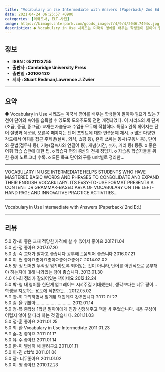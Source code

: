 ```yaml
---
title: "Vocabulary in Use Intermediate with Answers (Paperback/ 2nd Ed.)"
date: 2021-04-24 06:25:57 +0900
categories: [외국도서, ELT-사전]
image: https://bimage.interpark.com/goods_image/7/4/9/4/204617494s.jpg
description: ● Vocabulary in Use 시리즈는 미국식 영어를 배우는 학생들이 알아야 필요가 있는 7천여 단어와 숙어를 습득할 수 있도록 도와주도록 전면 개정되었다. 이 시리즈의 세 단계(초급, 중급, 중고급) 교재는 자습용과 수업용 모두에 적합하다. 특징o 왼쪽 페이지는 단어 설명과 예
---
```


## **정보**

- **ISBN : 0521123755**
- **출판사 : Cambridge University Press**
- **출판일 : 20100430**
- **저자 : Stuart Redman,Lawrence J. Zwier**

------



## **요약**

●  Vocabulary in Use 시리즈는 미국식 영어를 배우는 학생들이 알아야 필요가 있는 7천여 단어와 숙어를 습득할 수 있도록 도와주도록 전면 개정되었다. 이 시리즈의 세 단계(초급, 중급, 중고급) 교재는 자습용과 수업용 모두에 적합하다. 특징o 왼쪽 페이지는 단어 설명과 예문을, 오른쪽 페이지는 단어 포인트에 대한 연습문제 제시. o 많은 다양한 각도에서 어휘를 접근 주제별(날씨, 외식, 쇼핑 등), 흔히 쓰이는 동사(구동사 등), 단어와 문법(접두사 등), 기능(접속사와 연결어 등), 개념(시간, 숫자, 거리 등) 등등. o 좋은 어휘 학습 습관에 대한 팁. o 학습자 편의 중심의 전체 정답지. o 자습용 학습자들을 위한 용례 노트 코너 수록. o 모든 목표 단어와 구를 unit별로 정리한...

------

VOCABULARY IN USE INTERMEDIATE HELPS STUDENTS WHO HAVE MASTERED BASIC WORDS AND PHRASES TO CONSOLIDATE AND EXPAND THEIR ENGLISH VOCABULARY. ITS EASY-TO-USE FORMAT PRESENTS A CONTENT OR GRAMMAR-BASED AREA OF VOCABULARY ON THE LEFT-HAND PAGE AND INNOVATIVE PRACTICE ACTIVITIES... 

------


Vocabulary in Use Intermediate with Answers (Paperback/ 2nd Ed.) 

------


## **리뷰** 

5.0 강-희 좋은 교재 적당한 가격에 살 수 있어서 좋아요 2017.11.04 <br/>5.0 신-정 좋아요 2017.07.20 <br/>5.0 송-숙 교재가 알차고 좋습니다
공부에 도움되어 좋습니다 2016.07.21 <br/>5.0 이-현 좋아요좋아요좋아요좋아요좋아요 2014.02.02 <br/>4.5 양-정 단어만 무작정 암기하도록 되어있는 것이 아니라, 단어를 어떤식으로 공부해야 하는지에 대해 나와있는 점이 좋습니다. 2013.01.30 <br/>4.0 이-희 정리가 잘되어있는 책이네요 2012.12.24 <br/>5.0 박-영 내 영어를 한단계 업그레이드 시켜주길 기대했는데, 생각보다는 너무 평이... 학생을 지도하는 용도에 적합한듯... 2012.05.02 <br/>5.0 장-희 과외하면서 알게된 책인데요 강추입니다 2012.01.27 <br/>5.0 김-울 귀찮아............................. 2012.01.14 <br/>5.0 정-복 중학생 1학년 딸아이에게 인강 신청해주고 책을 사 주었습니다. 내용 구성이 어렵지 않아 잘 따라 하는 것 같습니다. 2011.11.03 <br/>5.0 정-훈 좋아요 2011.01.25 <br/>5.0 최-환 Vocabulary in Use Intermediate  2011.01.23 <br/>5.0 손-경 좋아요 2011.01.17 <br/>5.0 유-수 좋아요 2011.01.14 <br/>5.0 한-미 열심히 해 볼려구요 2011.01.11 <br/>5.0 이-진 dfdfd 2011.01.06 <br/>5.0 장- 너무좋아요 2011.01.02 <br/>5.0 이-행 좋아요 2010.12.23 <br/>